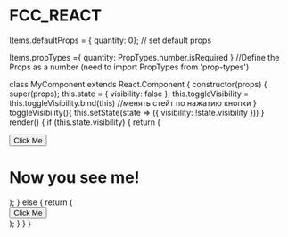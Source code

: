 # FCC_REACT


Items.defaultProps = { quantity: 0};          // set default props

Items.propTypes ={ quantity: PropTypes.number.isRequired }            //Define the Props as a number (need to import PropTypes from 'prop-types')


class MyComponent extends React.Component {
  constructor(props) {
    super(props);
    this.state = {
      visibility: false
    };
this.toggleVisibility = this.toggleVisibility.bind(this)              //менять стейт по нажатию кнопки
  }
toggleVisibility(){
  this.setState(state => ({
visibility: !state.visibility
  })) 
}
  render() {
    if (this.state.visibility) {
      return (
        <div>
          <button onClick={this.toggleVisibility}>Click Me</button>
          <h1>Now you see me!</h1>
        </div>
      );
    } else {
      return (
        <div>
          <button onClick={this.toggleVisibility}>Click Me</button>
        </div>
      );
    }
  }
}
